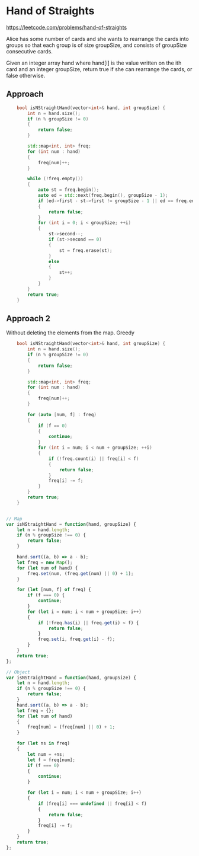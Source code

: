 # Hand of Straights

https://leetcode.com/problems/hand-of-straights

Alice has some number of cards and she wants to rearrange the cards into groups so that each group is of size groupSize, and consists of groupSize consecutive cards.

Given an integer array hand where hand[i] is the value written on the ith card and an integer groupSize, return true if she can rearrange the cards, or false otherwise.

## Approach 


``` C++
    bool isNStraightHand(vector<int>& hand, int groupSize) {
        int n = hand.size();
        if (n % groupSize != 0)
        {
            return false;
        }

        std::map<int, int> freq;
        for (int num : hand)
        {
            freq[num]++;
        }

        while (!freq.empty())
        {
            auto st = freq.begin();
            auto ed = std::next(freq.begin(), groupSize - 1);
            if (ed->first - st->first != groupSize - 1 || ed == freq.end())
            {
                return false;
            }
            for (int i = 0; i < groupSize; ++i)
            {
                st->second--;
                if (st->second == 0)
                {
                    st = freq.erase(st);
                }                
                else
                {
                    st++;
                }
            }
        }
        return true;
    }
```

## Approach 2

Without deleting the elements from the map.  Greedy

``` C++
    bool isNStraightHand(vector<int>& hand, int groupSize) {
        int n = hand.size();
        if (n % groupSize != 0)
        {
            return false;
        }

        std::map<int, int> freq;
        for (int num : hand)
        {
            freq[num]++;
        }

        for (auto [num, f] : freq)
        {
            if (f == 0)
            {
                continue;
            }
            for (int i = num; i < num + groupSize; ++i)
            {
                if (!freq.count(i) || freq[i] < f)
                {   
                    return false;
                }
                freq[i] -= f;
            }
        }
        return true;
    }
```


``` JavaScript

// Map
var isNStraightHand = function(hand, groupSize) {
    let n = hand.length;
    if (n % groupSize !== 0) {
        return false;
    }

    hand.sort((a, b) => a - b);
    let freq = new Map();
    for (let num of hand) {
        freq.set(num, (freq.get(num) || 0) + 1);
    }

    for (let [num, f] of freq) {
        if (f === 0) {
            continue;
        }
        for (let i = num; i < num + groupSize; i++)
        {
            if (!freq.has(i) || freq.get(i) < f) {
                return false;
            }
            freq.set(i, freq.get(i) - f);
        }
    }
    return true;
};

// Object
var isNStraightHand = function(hand, groupSize) {
    let n = hand.length;
    if (n % groupSize !== 0) {
        return false;
    }
    hand.sort((a, b) => a - b);
    let freq = {};
    for (let num of hand)
    {
        freq[num] = (freq[num] || 0) + 1;
    }

    for (let ns in freq)
    {
        let num = +ns;
        let f = freq[num];
        if (f === 0)
        {
            continue;
        }

        for (let i = num; i < num + groupSize; i++)
        {
            if (freq[i] === undefined || freq[i] < f)
            {
                return false;
            }
            freq[i] -= f;
        }
    }
    return true;
};
```